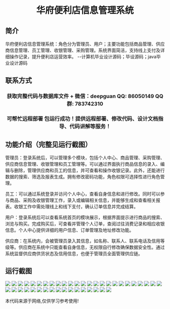 <p><h1 align="center">华府便利店信息管理系统</h1></p>

## 简介
华府便利店信息管理系统：角色分为管理员、用户；主要功能包括商品管理、供应商信息管理、员工管理、收银管理、采购管理。系统界面简洁，支持线上支付及详细操作记录，提升便利店运营效率。    --计算机毕业设计源码；毕设源码；java毕业设计源码


## 联系方式
<p><h3 align="center">获取完整代码与数据库文件 + 微信：deepguan QQ: 86050149 QQ群: 783742310</h3></p>
<p><h3 align="center">可帮忙远程部署 包运行成功！提供远程部署、修改代码、设计文档指导、代码讲解等服务！</h3></p>

## 功能介绍（完整见运行截图）
管理员：登录系统后，可以管理多个模块，包括个人中心、商品管理、采购管理、供应商信息管理、收银管理和员工管理等。可以通过界面执行商品信息的录入、编辑与删除，管理供应商和员工的信息，并可查看和操作收银记录。此外，还能进行数据的搜索、筛选及报表生成。拥有修改密码功能，角色权限可选择性进行角色管理。

员工：可以通过系统登录并访问个人中心，查看自身信息和进行修改。同时可以参与商品、采购及收银管理工作，录入或编辑相关信息，并能够生成和查看相关报表。收银工作中需处理线上和线下支付，确认订单信息并完成结算。

用户：登录系统后可以查看系统首页的模块展示，根据界面提示进行商品的搜索、浏览与购买。完成购买后，可查看并管理个人订单，查阅过往消费记录和相应收银信息。个人中心提供详细的用户信息、订单管理及地址修改功能。

供应商：在系统内，会被管理员录入其信息，如名称、联系人、联系电话及信用等级等。供应商在系统中只能查看自身信息，无权限自行修改确保数据安全性。通过系统监督供应商供货状态及信用信息，也便于管理员全面管理供应链。


## 运行截图
![](img/001.jpg)
![](img/002.jpg)
![](img/003.jpg)
![](img/004.jpg)
![](img/005.jpg)
![](img/006.jpg)
![](img/007.jpg)
![](img/008.jpg)
![](img/009.jpg)
![](img/010.jpg)
![](img/011.jpg)
![](img/012.jpg)
![](img/013.jpg)
![](img/014.jpg)
![](img/015.jpg)
![](img/016.jpg)
![](img/017.jpg)
![](img/018.jpg)
![](img/019.jpg)
![](img/020.jpg)
![](img/021.jpg)
![](img/022.jpg)
![](img/023.jpg)
![](img/024.jpg)
![](img/025.jpg)
![](img/026.jpg)
![](img/027.jpg)
![](img/028.jpg)
![](img/029.jpg)
![](img/030.jpg)
![](img/031.jpg)
![](img/032.jpg)
![](img/033.jpg)
![](img/034.jpg)
![](img/035.jpg)
![](img/036.jpg)
![](img/037.jpg)
![](img/038.jpg)
![](img/039.jpg)
![](img/040.jpg)
![](img/041.jpg)
![](img/042.jpg)

<p>本代码来源于网络,仅供学习参考使用!</p>
